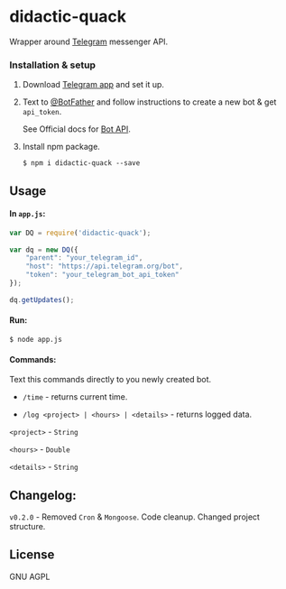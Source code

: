 # didactic-quack

Wrapper around [Telegram](https://telegram.org/) messenger API.

### Installation & setup

1. Download [Telegram app](https://telegram.org/apps) and set it up.

2. Text to [@BotFather](https://telegram.me/botfather) and follow instructions to create a new bot & get `api_token`.

    See Official docs for [Bot API](https://core.telegram.org/bots).

3. Install npm package.
    ```
    $ npm i didactic-quack --save
    ```

## Usage

#### In `app.js`:

```javascript
var DQ = require('didactic-quack');
       
var dq = new DQ({
    "parent": "your_telegram_id",
    "host": "https://api.telegram.org/bot",
    "token": "your_telegram_bot_api_token"
});
   
dq.getUpdates();

```

#### Run:

 ```
$ node app.js
```

#### Commands:

Text this commands directly to you newly created bot.

* `/time` - returns current time.

* `/log <project> | <hours> | <details>` - returns logged data.

`<project>` - `String`

`<hours>` - `Double`

`<details>` - `String`

## Changelog:

`v0.2.0` - Removed `Cron` & `Mongoose`. Code cleanup. Changed project structure.

## License

GNU AGPL
